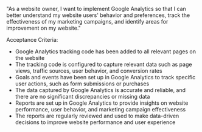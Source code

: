"As a website owner, I want to implement Google Analytics so that I can better understand my website users' behavior 
and preferences, track the effectiveness of my marketing campaigns, and identify areas for improvement on my website."

Acceptance Criteria:

- Google Analytics tracking code has been added to all relevant pages on the website
- The tracking code is configured to capture relevant data such as page views, traffic sources, user behavior, and 
conversion rates
- Goals and events have been set up in Google Analytics to track specific user actions, such as form submissions or 
purchases
- The data captured by Google Analytics is accurate and reliable, and there are no significant discrepancies or 
missing data
- Reports are set up in Google Analytics to provide insights on website performance, user behavior, and marketing 
campaign effectiveness
- The reports are regularly reviewed and used to make data-driven decisions to improve website performance and user 
experience


 